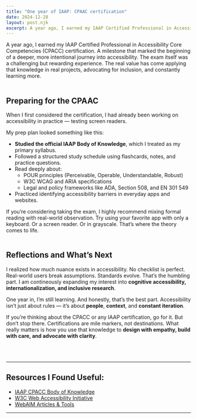 ```yaml
---
title: "One year of IAAP: CPAAC certification"
date: 2024-12-28
layout: post.njk
excerpt: A year ago, I earned my IAAP Certified Professional in Accessibility Core Competencies(CPACC)  certification. A milestone that marked the beginning of a deeper, more intentional journey
---
```


A year ago, I earned my IAAP Certified Professional in Accessibility Core Competencies (CPACC) certification. A milestone that marked the beginning of a deeper, more intentional journey into accessibility. The exam itself was a challenging but rewarding experience. The real value has come applying that knowledge in real projects, advocating for inclusion, and constantly learning more.
<br />
<br />

## Preparing for the CPAAC

When I first considered the certification, I had already been working on accessibility in practice — testing screen readers.

My prep plan looked something like this:

- **Studied the official IAAP Body of Knowledge**, which I treated as my primary syllabus.
- Followed a structured study schedule using flashcards, notes, and practice questions.
- Read deeply about:
  - POUR principles (Perceivable, Operable, Understandable, Robust)
  - W3C WCAG and ARIA specifications
  - Legal and policy frameworks like ADA, Section 508, and EN 301 549
- Practiced identifying accessibility barriers in everyday apps and websites.

If you’re considering taking the exam, I highly recommend mixing formal reading with real-world observation. Try using your favorite app with only a keyboard. Or a screen reader. Or in grayscale. That’s where the theory comes to life.
<br />
<br />

## Reflections and What’s Next

I realized how much nuance exists in accessibility. No checklist is perfect. Real-world users break assumptions. Standards evolve. That’s the humbling part. I am contineously expanding my interest into **cognitive accessibility, internationalization, and inclusive research**.

One year in, I’m still learning. And honestly, that’s the best part. Accessibility isn’t just about rules — it’s about **people**, **context**, and **constant iteration**.

If you’re thinking about the CPACC or any IAAP certification, go for it. But don’t stop there. Certifications are mile markers, not destinations. What really matters is how you use that knowledge to **design with empathy, build with care, and advocate with clarity**.

<br />
<br />

---

## Resources I Found Useful:

- [IAAP CPACC Body of Knowledge](https://www.accessibilityassociation.org/s/cpacc)
- [W3C Web Accessibility Initiative](https://www.w3.org/WAI/)
- [WebAIM Articles & Tools](https://webaim.org/)

---
